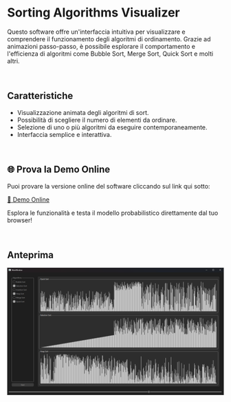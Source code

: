 # Sorting Algorithms Visualizer

Questo software offre un'interfaccia intuitiva per visualizzare e comprendere il funzionamento degli algoritmi di ordinamento. Grazie ad animazioni passo-passo, è possibile esplorare il comportamento e l'efficienza di algoritmi come Bubble Sort, Merge Sort, Quick Sort e molti altri.

<span>&nbsp;</span>

## Caratteristiche
- Visualizzazione animata degli algoritmi di sort.
- Possibilità di scegliere il numero di elementi da ordinare.
- Selezione di uno o più algoritmi da eseguire contemporaneamente.
- Interfaccia semplice e interattiva.

<span>&nbsp;</span>

## 🌐 Prova la Demo Online

Puoi provare la versione online del software cliccando sul link qui sotto:

[🔗 Demo Online](https://enrico-maria-sciarrabba-sorting-algo.netlify.app/)

Esplora le funzionalità e testa il modello probabilistico direttamente dal tuo browser!

<span>&nbsp;</span>

## Anteprima
![Interfaccia utente](MainWindow.png)
